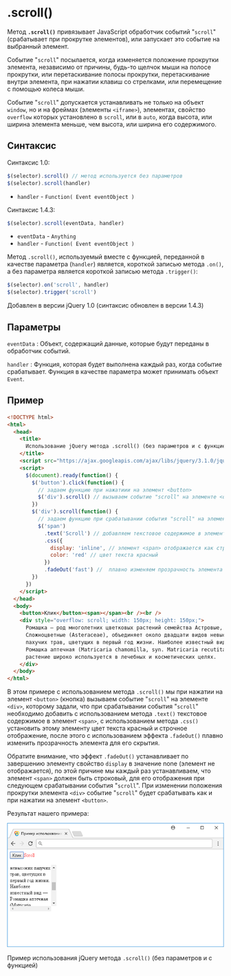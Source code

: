 # .scroll()

Метод **`.scroll()`** привязывает JavaScript обработчик событий "`scroll`" (срабатывает при прокрутке элементов), или запускает это событие на выбранный элемент.

Событие "`scroll`" посылается, когда изменяется положение прокрутки элемента, независимо от причины, будь-то щелчок мыши на полосе прокрутки, или перетаскивание полосы прокрутки, перетаскивание внутри элемента, при нажатии клавиш со стрелками, или перемещение с помощью колеса мыши.

Событие "`scroll`" допускается устанавливать не только на объект `window`, но и на фреймах (элементы `<iframe>`), элементах, свойство `overflow` которых установлено в `scroll`, или в `auto`, когда высота, или ширина элемента меньше, чем высота, или ширина его содержимого.

## Синтаксис

Синтаксис 1.0:

```js
$(selector).scroll() // метод используется без параметров
$(selector).scroll(handler)
```

- `handler` - `Function( Event eventObject )`

Синтаксис 1.4.3:

```js
$(selector).scroll(eventData, handler)
```

- `eventData` - `Anything`
- `handler` - `Function( Event eventObject )`

Метод `.scroll()`, используемый вместе с функцией, переданной в качестве параметра (`handler`) является, короткой записью метода `.on()`, а без параметра является короткой записью метода `.trigger()`:

```js
$(selector).on('scroll', handler)
$(selector).trigger('scroll')
```

Добавлен в версии jQuery 1.0 (синтаксис обновлен в версии 1.4.3)

## Параметры

`eventData`
: Объект, содержащий данные, которые будут переданы в обработчик событий.

`handler`
: Функция, которая будет выполнена каждый раз, когда событие срабатывает. Функция в качестве параметра может принимать объект `Event`.

## Пример

```html
<!DOCTYPE html>
<html>
  <head>
    <title>
      Использование jQuery метода .scroll() (без параметров и с функцией)
    </title>
    <script src="https://ajax.googleapis.com/ajax/libs/jquery/3.1.0/jquery.min.js"></script>
    <script>
      $(document).ready(function() {
        $('button').click(function() {
          // задаем функцию при нажатиии на элемент <button>
          $('div').scroll() // вызываем событие "scroll" на элементе <div>
        })
        $('div').scroll(function() {
          // задаем функцию при срабатывании события "scroll" на элементе <div>
          $('span')
            .text('Scroll') // добавляем текстовое содержимое в элемент <span>
            .css({
              display: 'inline', // элемент <span> отображается как строчный
              color: 'red' // цвет текста красный
            })
            .fadeOut('fast') //  плавно изменяем прозрачность элемента <span>
        })
      })
    </script>
  </head>
  <body>
    <button>Клик</button><span></span><br /><br />
    <div style="overflow: scroll; width: 150px; height: 150px;">
      Ромашка — род многолетних цветковых растений семейства Астровые, или
      Сложноцветные (Asteraceae), объединяет около двадцати видов невысоких
      пахучих трав, цветущих в первый год жизни. Наиболее известный вид —
      Ромашка аптечная (Matricaria chamomilla, syn. Matricaria recutita), это
      растение широко используется в лечебных и косметических целях.
    </div>
  </body>
</html>
```

В этом примере с использованием метода `.scroll()` мы при нажатии на элемент `<button>` (кнопка) вызываем событие "`scroll`" на элементе `<div>`, которому задали, что при срабатывании события "`scroll`" необходимо добавить с использованием метода `.text()` текстовое содержимое в элемент `<span>`, с использованием метода `.css()` установить этому элементу цвет текста красный и строчное отображение, после этого с использованием эффекта `.fadeOut()` плавно изменить прозрачность элемента для его скрытия.

Обратите внимание, что эффект `.fadeOut()` устанавливает по завершению элементу свойство `display` в значение none (элемент не отображается), по этой причине мы каждый раз устанавливаем, что элемент `<span>` должен быть строковый, для его отображения при следующем срабатывании события "`scroll`". При изменении положения прокрутки элемента `<div>` событие "`scroll`" будет срабатывать как и при нажатии на элемент `<button>`.

Результат нашего примера:

![Пример использования jQuery метода .scroll()](780.png)

Пример использования jQuery метода `.scroll()` (без параметров и с функцией)
